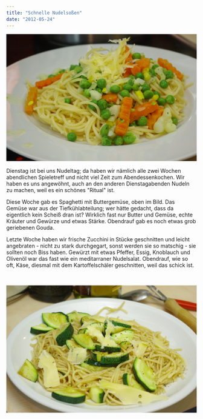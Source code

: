 ```yaml
---
title: "Schnelle Nudelsoßen"
date: "2012-05-24"
---
```


[![](images/imgp9003.jpg "Spaghetti mit Buttergemüse und geriebenem Gouda")](http://apfeleimer.wordpress.com/2012/05/24/schnelle-nudelsosen/spaghetti-mit-buttergema%c2%bcse-und-geriebenem-gouda/)

Dienstag ist bei uns Nudeltag; da haben wir nämlich alle zwei Wochen abendlichen Spieletreff und nicht viel Zeit zum Abendessenkochen. Wir haben es uns angewöhnt, auch an den anderen Dienstagabenden Nudeln zu machen, weil es ein schönes "Ritual" ist.

Diese Woche gab es Spaghetti mit Buttergemüse, oben im Bild. Das Gemüse war aus der Tiefkühlabteilung; wer hätte gedacht, dass da eigentlich kein Scheiß dran ist? Wirklich fast nur Butter und Gemüse, echte Kräuter und Gewürze und etwas Stärke. Obendrauf gab es noch etwas grob geriebenen Gouda.

Letzte Woche haben wir frische Zucchini in Stücke geschnitten und leicht angebraten - nicht zu stark durchgegart, sonst werden sie so matschig - sie sollten noch Biss haben. Gewürzt mit etwas Pfeffer, Essig, Knoblauch und Olivenöl war das fast wie ein meditarraner Nudelsalat. Obendrauf, wie so oft, Käse, diesmal mit dem Kartoffelschäler geschnitten, weil das schick ist.

 

[![](images/imgp8996.jpg "Spaghetti mit angebratenen Zucchini und Gouda")](http://apfeleimer.wordpress.com/2012/05/24/schnelle-nudelsosen/spaghetti-mit-angebratenen-zucchini-und-gouda/)
